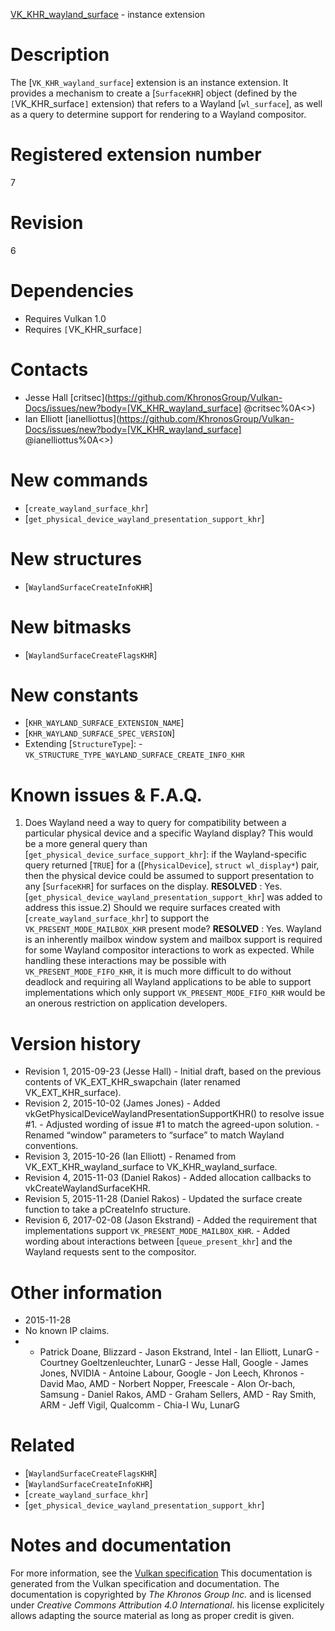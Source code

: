 [VK_KHR_wayland_surface](https://www.khronos.org/registry/vulkan/specs/1.3-extensions/man/html/VK_KHR_wayland_surface.html) - instance extension

# Description
The [`VK_KHR_wayland_surface`] extension is an instance extension.
It provides a mechanism to create a [`SurfaceKHR`] object (defined by
the `[`VK_KHR_surface`]` extension) that refers to a Wayland
[`wl_surface`], as well as a query to determine support for rendering to a
Wayland compositor.

# Registered extension number
7

# Revision
6

# Dependencies
- Requires Vulkan 1.0
- Requires `[`VK_KHR_surface`]`

# Contacts
- Jesse Hall [critsec](https://github.com/KhronosGroup/Vulkan-Docs/issues/new?body=[VK_KHR_wayland_surface] @critsec%0A<<Here describe the issue or question you have about the VK_KHR_wayland_surface extension>>)
- Ian Elliott [ianelliottus](https://github.com/KhronosGroup/Vulkan-Docs/issues/new?body=[VK_KHR_wayland_surface] @ianelliottus%0A<<Here describe the issue or question you have about the VK_KHR_wayland_surface extension>>)

# New commands
- [`create_wayland_surface_khr`]
- [`get_physical_device_wayland_presentation_support_khr`]

# New structures
- [`WaylandSurfaceCreateInfoKHR`]

# New bitmasks
- [`WaylandSurfaceCreateFlagsKHR`]

# New constants
- [`KHR_WAYLAND_SURFACE_EXTENSION_NAME`]
- [`KHR_WAYLAND_SURFACE_SPEC_VERSION`]
- Extending [`StructureType`]:  - `VK_STRUCTURE_TYPE_WAYLAND_SURFACE_CREATE_INFO_KHR`

# Known issues & F.A.Q.
1) Does Wayland need a way to query for compatibility between a particular
physical device and a specific Wayland display? This would be a more general
query than [`get_physical_device_surface_support_khr`]: if the
Wayland-specific query returned [`TRUE`] for a ([`PhysicalDevice`],
`struct wl_display*`) pair, then the physical device could be assumed to
support presentation to any [`SurfaceKHR`] for surfaces on the display. **RESOLVED** : Yes.
[`get_physical_device_wayland_presentation_support_khr`] was added to address
this issue.2) Should we require surfaces created with [`create_wayland_surface_khr`]
to support the `VK_PRESENT_MODE_MAILBOX_KHR` present mode? **RESOLVED** : Yes.
Wayland is an inherently mailbox window system and mailbox support is
required for some Wayland compositor interactions to work as expected.
While handling these interactions may be possible with
`VK_PRESENT_MODE_FIFO_KHR`, it is much more difficult to do without
deadlock and requiring all Wayland applications to be able to support
implementations which only support `VK_PRESENT_MODE_FIFO_KHR` would be
an onerous restriction on application developers.

# Version history
- Revision 1, 2015-09-23 (Jesse Hall)  - Initial draft, based on the previous contents of VK_EXT_KHR_swapchain (later renamed VK_EXT_KHR_surface). 
- Revision 2, 2015-10-02 (James Jones)  - Added vkGetPhysicalDeviceWaylandPresentationSupportKHR() to resolve issue #1.  - Adjusted wording of issue #1 to match the agreed-upon solution.  - Renamed “window” parameters to “surface” to match Wayland conventions. 
- Revision 3, 2015-10-26 (Ian Elliott)  - Renamed from VK_EXT_KHR_wayland_surface to VK_KHR_wayland_surface. 
- Revision 4, 2015-11-03 (Daniel Rakos)  - Added allocation callbacks to vkCreateWaylandSurfaceKHR. 
- Revision 5, 2015-11-28 (Daniel Rakos)  - Updated the surface create function to take a pCreateInfo structure. 
- Revision 6, 2017-02-08 (Jason Ekstrand)  - Added the requirement that implementations support `VK_PRESENT_MODE_MAILBOX_KHR`.  - Added wording about interactions between [`queue_present_khr`] and the Wayland requests sent to the compositor.

# Other information
* 2015-11-28
* No known IP claims.
*   - Patrick Doane, Blizzard  - Jason Ekstrand, Intel  - Ian Elliott, LunarG  - Courtney Goeltzenleuchter, LunarG  - Jesse Hall, Google  - James Jones, NVIDIA  - Antoine Labour, Google  - Jon Leech, Khronos  - David Mao, AMD  - Norbert Nopper, Freescale  - Alon Or-bach, Samsung  - Daniel Rakos, AMD  - Graham Sellers, AMD  - Ray Smith, ARM  - Jeff Vigil, Qualcomm  - Chia-I Wu, LunarG

# Related
- [`WaylandSurfaceCreateFlagsKHR`]
- [`WaylandSurfaceCreateInfoKHR`]
- [`create_wayland_surface_khr`]
- [`get_physical_device_wayland_presentation_support_khr`]

# Notes and documentation
For more information, see the [Vulkan specification](https://www.khronos.org/registry/vulkan/specs/1.3-extensions/html/vkspec.html)
This documentation is generated from the Vulkan specification and documentation.
The documentation is copyrighted by *The Khronos Group Inc.* and is licensed under *Creative Commons Attribution 4.0 International*.
his license explicitely allows adapting the source material as long as proper credit is given.
        